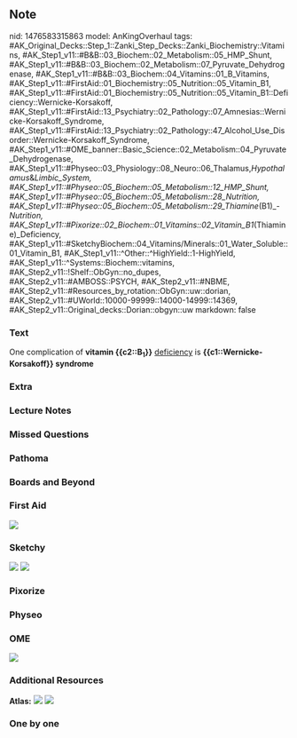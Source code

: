 ## Note
nid: 1476583315863
model: AnKingOverhaul
tags: #AK_Original_Decks::Step_1::Zanki_Step_Decks::Zanki_Biochemistry::Vitamins, #AK_Step1_v11::#B&B::03_Biochem::02_Metabolism::05_HMP_Shunt, #AK_Step1_v11::#B&B::03_Biochem::02_Metabolism::07_Pyruvate_Dehydrogenase, #AK_Step1_v11::#B&B::03_Biochem::04_Vitamins::01_B_Vitamins, #AK_Step1_v11::#FirstAid::01_Biochemistry::05_Nutrition::05_Vitamin_B1, #AK_Step1_v11::#FirstAid::01_Biochemistry::05_Nutrition::05_Vitamin_B1::Deficiency::Wernicke-Korsakoff, #AK_Step1_v11::#FirstAid::13_Psychiatry::02_Pathology::07_Amnesias::Wernicke-Korsakoff_Syndrome, #AK_Step1_v11::#FirstAid::13_Psychiatry::02_Pathology::47_Alcohol_Use_Disorder::Wernicke-Korsakoff_Syndrome, #AK_Step1_v11::#OME_banner::Basic_Science::02_Metabolism::04_Pyruvate_Dehydrogenase, #AK_Step1_v11::#Physeo::03_Physiology::08_Neuro::06_Thalamus,_Hypothalamus_&_Limbic_System, #AK_Step1_v11::#Physeo::05_Biochem::05_Metabolism::12_HMP_Shunt, #AK_Step1_v11::#Physeo::05_Biochem::05_Metabolism::28_Nutrition, #AK_Step1_v11::#Physeo::05_Biochem::05_Metabolism::29_Thiamine_(B1)_-_Nutrition, #AK_Step1_v11::#Pixorize::02_Biochem::01_Vitamins::02_Vitamin_B1_(Thiamine)_Deficiency, #AK_Step1_v11::#SketchyBiochem::04_Vitamins/Minerals::01_Water_Soluble::01_Vitamin_B1, #AK_Step1_v11::^Other::^HighYield::1-HighYield, #AK_Step1_v11::^Systems::Biochem::vitamins, #AK_Step2_v11::!Shelf::ObGyn::no_dupes, #AK_Step2_v11::#AMBOSS::PSYCH, #AK_Step2_v11::#NBME, #AK_Step2_v11::#Resources_by_rotation::ObGyn::uw::dorian, #AK_Step2_v11::#UWorld::10000-99999::14000-14999::14369, #AK_Step2_v11::Original_decks::Dorian::obgyn::uw
markdown: false

### Text
<div>
  <div>
    <div>
      <div>
        One complication of <b>vitamin {{c2::B<sub>1</sub>}}</b>
        <u>deficiency</u> is <b>{{c1::Wernicke-Korsakoff}}
        syndrome</b>
      </div>
    </div>
  </div>
</div>

### Extra


### Lecture Notes


### Missed Questions


### Pathoma


### Boards and Beyond


### First Aid
<img src="tmpwf_n9z.png">

### Sketchy
<img src="Screen%20Shot%202021-01-07%20at%2015.30.57.jpg">
<img src="Screen%20Shot%202021-01-07%20at%2015.31.07.jpg">

### Pixorize


### Physeo


### OME
<div class="ome-widget">
  <a href=
  "https://onlinemeded.org/spa/metabolism/pyruvate-dehydrogenase/acquire?ref=anki">
  <img src="_OME_AnkiFlashcards_Lesson_3.png"></a>
</div>

### Additional Resources
<b>Atlas:</b> <img src="tmph7IZN7.png" class="resizer"> <img src=
"paste-403482112688129.jpg" style="" class="resizer">

### One by one

